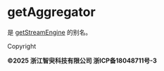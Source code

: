 # getAggregator

是 [getStreamEngine](getStreamEngine.md) 的别名。

Copyright

**©2025 浙江智臾科技有限公司 浙ICP备18048711号-3**
